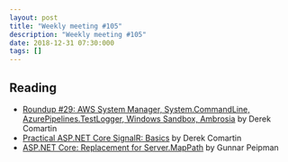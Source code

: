 ```yaml
---
layout: post
title: "Weekly meeting #105"
description: "Weekly meeting #105"
date: 2018-12-31 07:30:000
tags: []
--- 
```

 
## Reading

* [Roundup #29: AWS System Manager, System.CommandLine, AzurePipelines.TestLogger, Windows Sandbox, Ambrosia](https://codeopinion.com/roundup-29/) by Derek Comartin
* [Practical ASP.NET Core SignalR: Basics](https://codeopinion.com/practical-asp-net-core-signalr-basics/) by Derek Comartin
* [ASP.NET Core: Replacement for Server.MapPath](https://gunnarpeipman.com/aspnet/aspnet-core-content-web-root/) by Gunnar Peipman